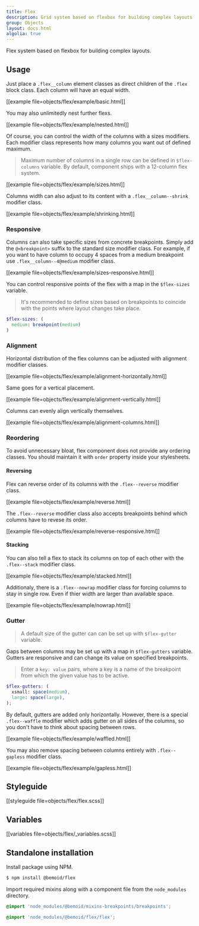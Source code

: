 ```yaml
---
title: Flex
description: Grid system based on flexbox for building complex layouts.
group: Objects
layout: docs.html
algolia: true
---
```


Flex system based on flexbox for building complex layouts.

## Usage

Just place a `.flex__column` element classes as direct children of the `.flex` block class. Each column will have an equal width.

[[example file=objects/flex/example/basic.html]]

You may also unlimitedly nest further flexs.

[[example file=objects/flex/example/nested.html]]

Of course, you can control the width of the columns with a sizes modifiers. Each modifier class represents how many columns you want out of defined maximum.

> Maximum number of columns in a single row can be defined in `$flex-columns` variable. By default, component ships with a 12-column flex system.

[[example file=objects/flex/example/sizes.html]]

Columns width can also adjust to its content with a `.flex__column--shrink` modifier class.

[[example file=objects/flex/example/shrinking.html]]

### Responsive

Columns can also take specific sizes from concrete breakpoints. Simply add the `@<breakpoint>` suffix to the standard size modifier class. For example, if you want to have column to occupy 4 spaces from a medium breakpoint use `.flex__column--4@medium` modifier class.

[[example file=objects/flex/example/sizes-responsive.html]]

You can control responsive points of the flex with a map in the `$flex-sizes` variable.

> It's recommended to define sizes based on breakpoints to coincide with the points where layout changes take place.

```scss
$flex-sizes: (
  medium: breakpoint(medium)
)
```

### Alignment

Horizontal distribution of the flex columns can be adjusted with alignment modifier classes.

[[example file=objects/flex/example/alignment-horizontally.html]]

Same goes for a vertical placement.

[[example file=objects/flex/example/alignment-vertically.html]]

Columns can evenly align vertically themselves.

[[example file=objects/flex/example/alignment-columns.html]]

### Reordering

To avoid unnecessary bloat, flex component does not provide any ordering classes. You should maintain it with `order` property inside your stylesheets.

#### Reversing

Flex can reverse order of its columns with the `.flex--reverse` modifier class.

[[example file=objects/flex/example/reverse.html]]

The `.flex--reverse` modifier class also accepts breakpoints behind which columns have to revese its order.

[[example file=objects/flex/example/reverse-responsive.html]]

#### Stacking

You can also tell a flex to stack its columns on top of each other with the `.flex--stack` modifier class.

[[example file=objects/flex/example/stacked.html]]

Additionaly, there is a `.flex--nowrap` modifier class for forcing columns to stay in single row. Even if thier width are larger than available space.

[[example file=objects/flex/example/nowrap.html]]

### Gutter

> A default size of the gutter can can be set up with `$flex-gutter` variable.

Gaps between columns may be set up with a map in `$flex-gutters` variable. Gutters are responsive and can change its value on specified breakpoints.

> Enter a `key: value` pairs, where a key is a name of the breakpoint from which the given value has to be active.

```scss
$flex-gutters: (
  xsmall: space(medium),
  large: space(large),
);
```

By default, gutters are added only horizontally. However, there is a special `.flex--waffle` modifier which adds gutter on all sides of the columns, so you don't have to think about spacing between rows.

[[example file=objects/flex/example/waffled.html]]

You may also remove spacing between columns entirely with `.flex--gapless` modifier class.

[[example file=objects/flex/example/gapless.html]]

## Styleguide

[[styleguide file=objects/flex/flex.scss]]

## Variables

[[variables file=objects/flex/_variables.scss]]

## Standalone installation

Install package using NPM.

```bash
$ npm install @bemoid/flex
```

Import required mixins along with a component file from the `node_modules` directory.

```scss
@import 'node_modules/@bemoid/mixins-breakpoints/breakpoints';

@import 'node_modules/@bemoid/flex/flex';
```
